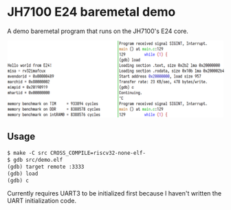 # JH7100 E24 baremetal demo

A demo baremetal program that runs on the JH7100's E24 core.

![GDB Hello World demo](screenshots/hello.png)

## Usage

```console
$ make -C src CROSS_COMPILE=riscv32-none-elf-
$ gdb src/demo.elf
(gdb) target remote :3333
(gdb) load
(gdb) c
```

Currently requires UART3 to be initialized first because I haven't written the UART initialization code.
